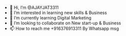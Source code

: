 - 👋 Hi, I’m @AJAYJAT3311
- 👀 I’m interested in learning new skills & Business
- 🌱 I’m currently learning Digital Marketing
- 💞️ I’m looking to collaborate on New start-up & Business
- 📫 How to reach me +916376913311 By Whatsapp msg

<!---
AJAYJAT3311/AJAYJAT3311 is a ✨ special ✨ repository because its `README.md` (this file) appears on your GitHub profile.
You can click the Preview link to take a look at your changes.
--->
